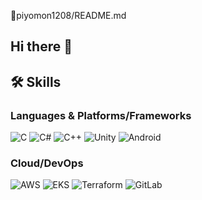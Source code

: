 🐥piyomon1208/README.md

## Hi there 👋
## 🛠️ Skills

### Languages & Platforms/Frameworks
![C](https://img.shields.io/badge/C-A8B9CC?style=flat-square&logo=C&logoColor=white) 
![C#](https://img.shields.io/badge/C%23-239120?style=flat-square&logo=C-Sharp&logoColor=white) 
![C++](https://img.shields.io/badge/C++-00599C?style=flat-square&logo=C%2B%2B&logoColor=white)
![Unity](https://img.shields.io/badge/Unity-000000?style=flat-square&logo=Unity&logoColor=white) 
![Android](https://img.shields.io/badge/Android-3DDC84?style=flat-square&logo=Android&logoColor=white)

### Cloud/DevOps
![AWS](https://img.shields.io/badge/AWS-232F3E?style=flat-square&logo=Amazon%20AWS&logoColor=white) 
![EKS](https://img.shields.io/badge/EKS-FF9900?style=flat-square&logo=Amazon%20EKS&logoColor=white)
![Terraform](https://img.shields.io/badge/Terraform-623CE4?style=flat-square&logo=Terraform&logoColor=white) 
![GitLab](https://img.shields.io/badge/GitLab-FC6D26?style=flat-square&logo=GitLab&logoColor=white)


<!--
**piyomon1208/piyomon1208** is a ✨ _special_ ✨ repository because its `README.md` (this file) appears on your GitHub profile.


Here are some ideas to get you started:

- 🔭 I’m currently working on ...
- 🌱 I’m currently learning ...
- 👯 I’m looking to collaborate on ...
- 🤔 I’m looking for help with ...
- 💬 Ask me about ...
- 📫 How to reach me: ...
- 😄 Pronouns: ...
- ⚡ Fun fact: ...
-->
